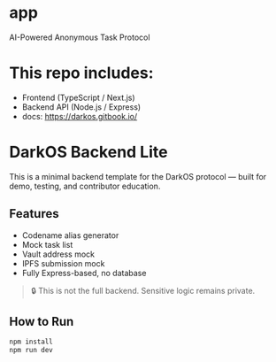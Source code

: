# app
AI-Powered Anonymous Task Protocol

# This repo includes:

- Frontend (TypeScript / Next.js)
- Backend API (Node.js / Express)
- docs: https://darkos.gitbook.io/
# DarkOS Backend Lite

This is a minimal backend template for the DarkOS protocol — built for demo, testing, and contributor education.

## Features

- Codename alias generator
- Mock task list
- Vault address mock
- IPFS submission mock
- Fully Express-based, no database

> 🔒 This is not the full backend. Sensitive logic remains private.

## How to Run

```bash
npm install
npm run dev
